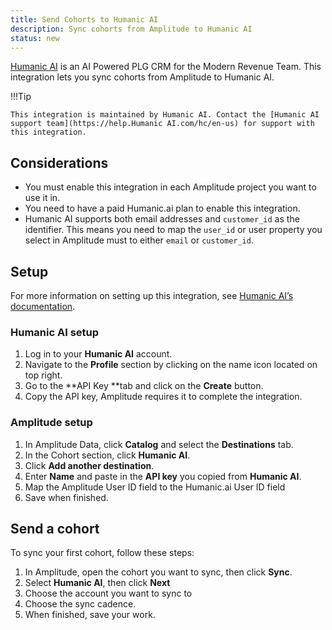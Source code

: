 ```yaml
---
title: Send Cohorts to Humanic AI
description: Sync cohorts from Amplitude to Humanic AI
status: new
---
```


[Humanic AI](https://www.humanic.ai/) is an AI Powered PLG CRM for the Modern Revenue Team. This integration lets you sync cohorts from Amplitude to Humanic AI. 

!!!Tip

    This integration is maintained by Humanic AI. Contact the [Humanic AI support team](https://help.Humanic AI.com/hc/en-us) for support with this integration. 

## Considerations

- You must enable this integration in each Amplitude project you want to use it in.
- You need to have a paid Humanic.ai plan to enable this integration.
- Humanic AI supports both email addresses and `customer_id` as the identifier. This means you need to map the `user_id` or user property you select in Amplitude must to either `email` or `customer_id`.

## Setup

For more information on setting up this integration, see [Humanic AI’s documentation](https://humanic.gitbook.io/humanic/implementing-integrations/amplitude).

### Humanic AI setup

1. Log in to your **Humanic AI** account.
2. Navigate to the **Profile** section by clicking on the name icon located on top right.
3. Go to the **API Key **tab and click on the **Create** button.
4. Copy the API key, Amplitude requires it to complete the integration.

### Amplitude setup

1. In Amplitude Data, click **Catalog** and select the **Destinations** tab.
2. In the Cohort section, click **Humanic AI**.
3. Click **Add another destination**.
4. Enter **Name** and paste in the **API key** you copied from **Humanic AI**.
5. Map the Amplitude User ID field to the Humanic.ai User ID field
6. Save when finished.

## Send a cohort

To sync your first cohort, follow these steps:

1. In Amplitude, open the cohort you want to sync, then click **Sync**.
2. Select **Humanic AI**, then click **Next**
3. Choose the account you want to sync to
4. Choose the sync cadence.
5. When finished, save your work.
